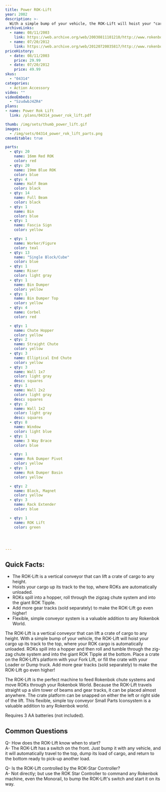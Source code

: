 ```yaml
---
title: Power ROK-Lift
year: 2002
description: >-
  With a simple bump of your vehicle, the ROK-Lift will hoist your "cargo" to the top where it is automatically unloaded. Balls roll and tumble through the crazy, zig-zag chute system and spill into the giant ROK Slide at the bottom! 110 building pieces. Requires 3 AA batteries (not included).
archiveLinks:
  - name: 08/11/2003
    link: https://web.archive.org/web/20030811101210/http://www.rokenbok.com/catalog/pd_bs_powerlift.html
  - name: 07/20/2012
    link: https://web.archive.org/web/20120720035817/http://www.rokenbok.com/estore/machines/power-rok-lift
priceHistory:
  - date: 08/11/2003
    price: 29.99
  - date: 07/20/2012
    price: 49.99
skus:
  - "04314"
categories:
  - Action Accessory
video: ""
videoEmbeds:
  - "SzudwbJ4ZR4"
plans:
- name: Power Rok Lift
  link: /plans/04314_power_rok_lift.pdf

thumb: /img/sets/thumb_power_lift.gif
images:
  - /img/sets/04314_power_rok_lift_parts.png
cmseditable: true

parts:
  - qty: 20
    name: 16mm Red ROK
    color: red
  - qty: 20
    name: 19mm Blue ROK
    color: blue
  - qty: 4
    name: Half Beam
    color: black
  - qty: 14
    name: Full Beam
    color: black
  - qty: 1
    name: Bin
    color: blue
  - qty: 1
    name: Fascia Sign
    color: yellow

  - qty: 1
    name: Worker/Figure
    color: teal
  - qty: 13
    name: "Single Block/Cube"
    color: blue
  - qty: 1
    name: Riser
    color: light gray
  - qty: 1
    name: Bin Dumper
    color: yellow
  - qty: 1
    name: Bin Dumper Top
    color: yellow
  - qty: 4
    name: Corbel
    color: red

  - qty: 1
    name: Chute Hopper
    color: yellow
  - qty: 2
    name: Straight Chute
    color: yellow
  - qty: 3
    name: Elliptical End Chute
    color: yellow
  - qty: 3
    name: Wall 1x7
    color: light gray
    desc: squares
  - qty: 1
    name: Wall 2x2
    color: light gray
    desc: squares
  - qty: 2
    name: Wall 1x2
    color: light gray
    desc: squares
  - qty: 8
    name: Window
    color: light blue
  - qty: 1
    name: 3 Way Brace
    color: blue

  - qty: 1
    name: Rok Dumper Pivot
    color: yellow
  - qty: 1
    name: Rok Dumper Basin
    color: yellow

  - qty: 2
    name: Block, Magnet
    color: yellow
  - qty: 3
    name: Rack Extender
    color: blue

  - qty: 1
    name: ROK Lift
    color: green




---
```

## Quick Facts:
  - The ROK-Lift is a vertical conveyor that can lift a crate of cargo to any height.
  - Hoists your cargo up its track to the top, where ROKs are automatically unloaded.
  - ROKs spill into a hopper, roll through the zigzag chute system and into the giant ROK Tipple.
  - Add more gear tracks (sold separately) to make the ROK-Lift go even higher!
  - Flexible, simple conveyor system is a valuable addition to any Rokenbok World.

The ROK-Lift is a vertical conveyor that can lift a crate of cargo to any height.  With a simple bump of your vehicle, the ROK-Lift will hoist your cargo up its track to the top, where your ROK cargo is automatically unloaded.  ROKs spill into a hopper and then roll and tumble through the zig-zag chute system and into the giant ROK Tipple at the bottom.  Place a crate on the ROK-Lift’s platform with your Fork Lift, or fill the crate with your Loader or Dump truck.  Add more gear tracks (sold separately) to make the ROK-Lift go even higher!

The ROK-Lift is the perfect machine to feed Rokenbok chute systems and move ROKs through your Rokenbok World.  Because the ROK-Lift travels straight up a slim tower of beams and gear tracks, it can be placed almost anywhere.  The crate platform can be snapped on either the left or right side of the lift.  This flexible, simple toy conveyor Small Parts Iconsystem is a valuable addition to any Rokenbok world.

Requires 3 AA batteries (not included).

## Common Questions
Q- How does the ROK-Lift know when to start?    
A- The ROK-Lift has a switch on the front. Just bump it with any vehicle, and it will automatically travel to the top, dump its load of cargo, and return to the bottom ready to pick-up another load.

Q- Is the ROK-Lift controlled by the ROK-Star Controller?    
A- Not directly; but use the ROK Star Controller to command any Rokenbok machine, even the Monorail, to bump the ROK-Lift's switch and start it on its way.
